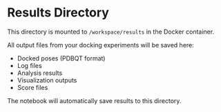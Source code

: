 # Results Directory

This directory is mounted to `/workspace/results` in the Docker container.

All output files from your docking experiments will be saved here:

- Docked poses (PDBQT format)
- Log files
- Analysis results
- Visualization outputs
- Score files

The notebook will automatically save results to this directory.
